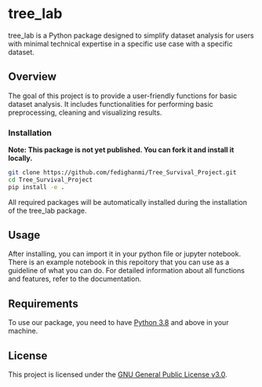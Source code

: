 # tree_lab

tree_lab is a Python package designed to simplify dataset analysis for users with minimal technical expertise in a specific use case with a specific dataset.

## Overview

The goal of this project is to provide a user-friendly functions for basic dataset analysis. It includes functionalities for performing basic preprocessing, cleaning and visualizing results.

### Installation

**Note: This package is not yet published. You can fork it and install it locally.**

```bash
git clone https://github.com/fedighanmi/Tree_Survival_Project.git
cd Tree_Survival_Project
pip install -e .
```
All required packages will be automatically installed during the installation of the tree_lab package.

## Usage

After installing, you can import it in your python file or jupyter notebook. There is an example notebook in this repoitory that you can use as a guideline of what you can do. For detailed information about all functions and features, refer to the documentation.

## Requirements
To use our package, you need to have [Python 3.8](https://www.python.org/downloads/) and above in your machine.

## License

This project is licensed under the [GNU General Public License v3.0](LICENSE).
